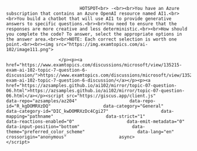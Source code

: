 <p class="card-text">
							
								HOTSPOT<br> -<br><br>You have an Azure subscription that contains an Azure OpenAI resource named AI1.<br><br>You build a chatbot that will use AI1 to provide generative answers to specific questions.<br><br>You need to ensure that the responses are more creative and less deterministic.<br><br>How should you complete the code? To answer, select the appropriate options in the answer area.<br><br>NOTE: Each correct selection is worth one point.<br><br><img src="https://img.examtopics.com/ai-102/image111.png">
							
						</p><p><a href="https://www.examtopics.com/discussions/microsoft/view/135215-exam-ai-102-topic-7-question-6-discussion/">https://www.examtopics.com/discussions/microsoft/view/135215-exam-ai-102-topic-7-question-6-discussion/</a></p><p><a href="https://azsamples.github.io/ai102/mirror/topic-07-question-06.html">https://azsamples.github.io/ai102/mirror/topic-07-question-06.html</a></p><script src="https://giscus.app/client.js"                    data-repo="azsamples/az204"                    data-repo-id="R_kgDOMRXzDQ"                    data-category="General"                    data-category-id="DIC_kwDOMRXzDc4Cgi27"                    data-mapping="pathname"                    data-strict="1"                    data-reactions-enabled="0"                    data-emit-metadata="0"                    data-input-position="bottom"                    data-theme="preferred_color_scheme"                    data-lang="en"                    crossorigin="anonymous"                    async>                    </script>